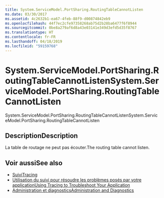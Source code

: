 ```yaml
---
title: System.ServiceModel.PortSharing.RoutingTableCannotListen
ms.date: 03/30/2017
ms.assetid: 4c2632b1-ea67-4feb-88f9-d00874842eb9
ms.openlocfilehash: 44f7ec2cfe97358268ab75d2b28ba6477f6f8944
ms.sourcegitcommit: 0be8a279af6d8a43e03141e349d3efd5d35f8767
ms.translationtype: HT
ms.contentlocale: fr-FR
ms.lasthandoff: 04/18/2019
ms.locfileid: "59159768"
---
```

# <a name="systemservicemodelportsharingroutingtablecannotlisten"></a><span data-ttu-id="652c0-102">System.ServiceModel.PortSharing.RoutingTableCannotListen</span><span class="sxs-lookup"><span data-stu-id="652c0-102">System.ServiceModel.PortSharing.RoutingTableCannotListen</span></span>
<span data-ttu-id="652c0-103">System.ServiceModel.PortSharing.RoutingTableCannotListen</span><span class="sxs-lookup"><span data-stu-id="652c0-103">System.ServiceModel.PortSharing.RoutingTableCannotListen</span></span>  
  
## <a name="description"></a><span data-ttu-id="652c0-104">Description</span><span class="sxs-lookup"><span data-stu-id="652c0-104">Description</span></span>  
 <span data-ttu-id="652c0-105">La table de routage ne peut pas écouter.</span><span class="sxs-lookup"><span data-stu-id="652c0-105">The routing table cannot listen.</span></span>  
  
## <a name="see-also"></a><span data-ttu-id="652c0-106">Voir aussi</span><span class="sxs-lookup"><span data-stu-id="652c0-106">See also</span></span>

- [<span data-ttu-id="652c0-107">Suivi</span><span class="sxs-lookup"><span data-stu-id="652c0-107">Tracing</span></span>](../../../../../docs/framework/wcf/diagnostics/tracing/index.md)
- [<span data-ttu-id="652c0-108">Utilisation du suivi pour résoudre les problèmes posés par votre application</span><span class="sxs-lookup"><span data-stu-id="652c0-108">Using Tracing to Troubleshoot Your Application</span></span>](../../../../../docs/framework/wcf/diagnostics/tracing/using-tracing-to-troubleshoot-your-application.md)
- [<span data-ttu-id="652c0-109">Administration et diagnostics</span><span class="sxs-lookup"><span data-stu-id="652c0-109">Administration and Diagnostics</span></span>](../../../../../docs/framework/wcf/diagnostics/index.md)
